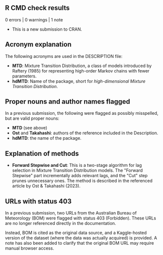 ## R CMD check results

0 errors | 0 warnings | 1 note

* This is a new submission to CRAN.

## Acronym explanation

The following acronyms are used in the DESCRIPTION file:

- **MTD**: Mixture Transition Distribution, a class of models introduced by Raftery (1985)
for representing high-order Markov chains with fewer parameters.
- **hdMTD**: Name of the package, short for *high-dimensional Mixture Transition Distribution*.

## Proper nouns and author names flagged

In a previous submission, the following were flagged as possibly misspelled, but are
valid proper nouns:

- **MTD** (see above)
- **Ost** and **Takahashi**: authors of the reference included in the Description.
- **hdMTD**: the name of the package.

## Explanation of methods

- **Forward Stepwise and Cut**: This is a two-stage algorithm for lag selection in
  Mixture Transition Distribution models. The "Forward Stepwise" part incrementally adds
  relevant lags, and the "Cut" step prunes unnecessary ones. The method is described in 
  the referenced article by Ost & Takahashi (2023).

## URLs with status 403

In a previous submission, two URLs from the Australian Bureau of Meteorology (BOM) were
flagged with status 403 (Forbidden). These URLs are no longer referenced directly in the
documentation.

Instead, BOM is cited as the original data source, and a Kaggle-hosted version of the
dataset (where the data was actually acquired) is provided. A note has also been added
to clarify that the original BOM URL may require manual browser access.
